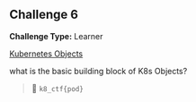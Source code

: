 ## Challenge 6

**Challenge Type:** Learner

[Kubernetes Objects](https://chkrishna.medium.com/kubernetes-objects-e0a8b93b5cdc)

what is the basic building block of K8s Objects?

> 🏁 `k8_ctf{pod}`

